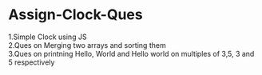 # Assign-Clock-Ques
1.Simple Clock using JS <br />
2.Ques on Merging two arrays and sorting them <br />
3.Ques on printning Hello, World and Hello world on multiples of 3,5, 3 and 5 respectively
